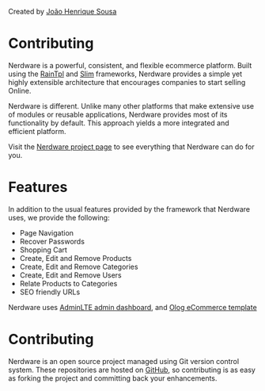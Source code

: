 Created by [João Henrique Sousa](https://twitter.com/jhenriquesousa)

Contributing
============

Nerdware is a powerful, consistent, and flexible ecommerce
platform. Built using the [RainTpl](https://github.com/feulf/raintpl3and) and [Slim](https://www.slimframework.com) frameworks, Nerdware provides a
simple yet highly extensible architecture that encourages companies to start selling Online.

Nerdware is different. Unlike many other platforms that make extensive use of modules or reusable applications, Nerdware provides most of its
functionality by default. This approach yields a more integrated and efficient platform.

Visit the [Nerdware project page](https://nerdware.jhenriquesousa.com) to see everything that Nerdware can do for you. 

Features
========

In addition to the usual features provided by the framework that Nerdware uses, we provide the following:

* Page Navigation
* Recover Passwords
* Shopping Cart
* Create, Edit and Remove Products
* Create, Edit and Remove Categories
* Create, Edit and Remove Users
* Relate Products to Categories
* SEO friendly URLs 

Nerdware uses [AdminLTE admin dashboard](https://adminlte.io/), and [Olog eCommerce template](https://echotemplate.com/templates/olog-ecommerce-responsive-html-template)


Contributing
============

Nerdware is an open source project managed using Git version control system. These repositories are hosted on
[GitHub](https://github.com), so contributing is as easy as forking the project and committing back your enhancements.
